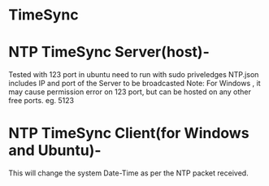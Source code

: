 # TimeSync
# NTP TimeSync Server(host)- 
Tested with 123 port in ubuntu need to run with sudo priveledges
NTP.json includes IP and port of the Server to be broadcasted
Note: For Windows , it may cause permission error on 123 port, but can be hosted on any other free ports. eg. 5123

# NTP TimeSync Client(for Windows and Ubuntu)-
This will change the system Date-Time as per the NTP packet received.
